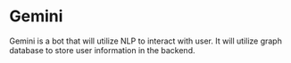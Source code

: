 # Gemini
Gemini is a bot that will utilize NLP to interact with user. It will utilize graph database to store user information in the backend. 
